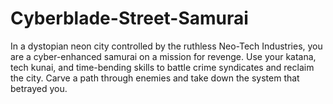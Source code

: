 # Cyberblade-Street-Samurai
In a dystopian neon city controlled by the ruthless Neo-Tech Industries, you are a cyber-enhanced samurai on a mission for revenge. Use your katana, tech kunai, and time-bending skills to battle crime syndicates and reclaim the city. Carve a path through enemies and take down the system that betrayed you.
